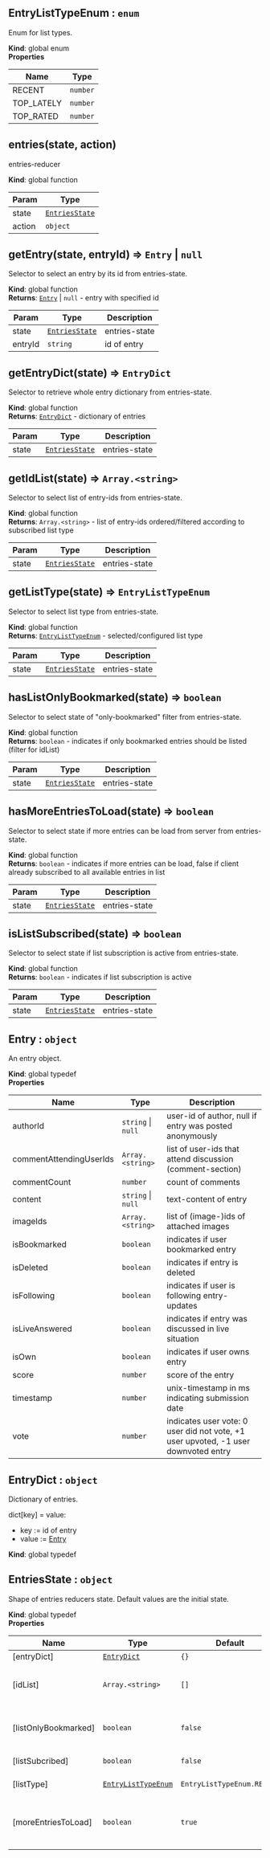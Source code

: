 <a id="entrylisttypeenum"></a>

## EntryListTypeEnum : <code>enum</code>
Enum for list types.

**Kind**: global enum  
**Properties**

| Name | Type |
| --- | --- |
| RECENT | <code>number</code> | 
| TOP_LATELY | <code>number</code> | 
| TOP_RATED | <code>number</code> | 

<a id="entries"></a>

## entries(state, action)
entries-reducer

**Kind**: global function  

| Param | Type |
| --- | --- |
| state | [<code>EntriesState</code>](#entriesstate) | 
| action | <code>object</code> | 

<a id="getentry"></a>

## getEntry(state, entryId) ⇒ <code>Entry</code> &#124; <code>null</code>
Selector to select an entry by its id from entries-state.

**Kind**: global function  
**Returns**: [<code>Entry</code>](#entry) &#124; <code>null</code> - entry with specified id  

| Param | Type | Description |
| --- | --- | --- |
| state | [<code>EntriesState</code>](#entriesstate) | entries-state |
| entryId | <code>string</code> | id of entry |

<a id="getentrydict"></a>

## getEntryDict(state) ⇒ <code>EntryDict</code>
Selector to retrieve whole entry dictionary from entries-state.

**Kind**: global function  
**Returns**: [<code>EntryDict</code>](#entrydict) - dictionary of entries  

| Param | Type | Description |
| --- | --- | --- |
| state | [<code>EntriesState</code>](#entriesstate) | entries-state |

<a id="getidlist"></a>

## getIdList(state) ⇒ <code>Array.&lt;string&gt;</code>
Selector to select list of entry-ids from entries-state.

**Kind**: global function  
**Returns**: <code>Array.&lt;string&gt;</code> - list of entry-ids ordered/filtered according to subscribed list type  

| Param | Type | Description |
| --- | --- | --- |
| state | [<code>EntriesState</code>](#entriesstate) | entries-state |

<a id="getlisttype"></a>

## getListType(state) ⇒ <code>EntryListTypeEnum</code>
Selector to select list type from entries-state.

**Kind**: global function  
**Returns**: [<code>EntryListTypeEnum</code>](#entrylisttypeenum) - selected/configured list type  

| Param | Type | Description |
| --- | --- | --- |
| state | [<code>EntriesState</code>](#entriesstate) | entries-state |

<a id="haslistonlybookmarked"></a>

## hasListOnlyBookmarked(state) ⇒ <code>boolean</code>
Selector to select state of "only-bookmarked" filter from entries-state.

**Kind**: global function  
**Returns**: <code>boolean</code> - indicates if only bookmarked entries should be listed (filter for idList)  

| Param | Type | Description |
| --- | --- | --- |
| state | [<code>EntriesState</code>](#entriesstate) | entries-state |

<a id="hasmoreentriestoload"></a>

## hasMoreEntriesToLoad(state) ⇒ <code>boolean</code>
Selector to select state if more entries can be load from server from entries-state.

**Kind**: global function  
**Returns**: <code>boolean</code> - indicates if more entries can be load, false if client already subscribed to all available entries in list  

| Param | Type | Description |
| --- | --- | --- |
| state | [<code>EntriesState</code>](#entriesstate) | entries-state |

<a id="islistsubscribed"></a>

## isListSubscribed(state) ⇒ <code>boolean</code>
Selector to select state if list subscription is active from entries-state.

**Kind**: global function  
**Returns**: <code>boolean</code> - indicates if list subscription is active  

| Param | Type | Description |
| --- | --- | --- |
| state | [<code>EntriesState</code>](#entriesstate) | entries-state |

<a id="entry"></a>

## Entry : <code>object</code>
An entry object.

**Kind**: global typedef  
**Properties**

| Name | Type | Description |
| --- | --- | --- |
| authorId | <code>string</code> &#124; <code>null</code> | user-id of author, null if entry was posted anonymously |
| commentAttendingUserIds | <code>Array.&lt;string&gt;</code> | list of user-ids that attend discussion (comment-section) |
| commentCount | <code>number</code> | count of comments |
| content | <code>string</code> &#124; <code>null</code> | text-content of entry |
| imageIds | <code>Array.&lt;string&gt;</code> | list of (image-)ids of attached images |
| isBookmarked | <code>boolean</code> | indicates if user bookmarked entry |
| isDeleted | <code>boolean</code> | indicates if entry is deleted |
| isFollowing | <code>boolean</code> | indicates if user is following entry-updates |
| isLiveAnswered | <code>boolean</code> | indicates if entry was discussed in live situation |
| isOwn | <code>boolean</code> | indicates if user owns entry |
| score | <code>number</code> | score of the entry |
| timestamp | <code>number</code> | unix-timestamp in ms indicating submission date |
| vote | <code>number</code> | indicates user vote: 0 user did not vote, +1 user upvoted, -1 user downvoted entry |

<a id="entrydict"></a>

## EntryDict : <code>object</code>
Dictionary of entries.

dict[key] = value:
* key := id of entry
* value := [Entry](#entry)

**Kind**: global typedef  
<a id="entriesstate"></a>

## EntriesState : <code>object</code>
Shape of entries reducers state.
Default values are the initial state.

**Kind**: global typedef  
**Properties**

| Name | Type | Default | Description |
| --- | --- | --- | --- |
| [entryDict] | [<code>EntryDict</code>](#entrydict) | <code>{}</code> | dictionary of entries |
| [idList] | <code>Array.&lt;string&gt;</code> | <code>[]</code> | list of entry-ids ordered/filtered according to subscribed list type |
| [listOnlyBookmarked] | <code>boolean</code> | <code>false</code> | indicates if only bookmarked entries should be listed (filter for idList) |
| [listSubcribed] | <code>boolean</code> | <code>false</code> | indicates if list subscription is active |
| [listType] | [<code>EntryListTypeEnum</code>](#entrylisttypeenum) | <code>EntryListTypeEnum.RECENT</code> | subscribed/configured list type |
| [moreEntriesToLoad] | <code>boolean</code> | <code>true</code> | indicates if more entries can be load, false if client already subscribed to all available entries in list |

